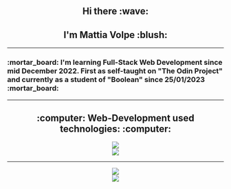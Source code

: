 <h2 style="border-bottom: none" align="center">Hi there :wave:</h2>
<h2 style="border-bottom: none" align="center">I'm Mattia Volpe :blush:</h2>
<hr style="height: 1px">
<h3> :mortar_board: I'm learning Full-Stack Web Development since mid December 2022. First as self-taught on "The Odin Project" and currently as a student of "Boolean" since 25/01/2023 :mortar_board:</h3>
<hr style="height: 1px">
<h2 style="border-bottom:none" align="center">:computer: Web-Development used technologies: :computer:</h2>

<p align="center">
  <a href="https://skillicons.dev">
    <img src="https://skillicons.dev/icons?i=vscode,html,css,bootstrap,js,vue,nodejs,vite,scss,git&perline=5">
  </a>
  <br>
  <a href="https://skillicons.dev">
    <img src="https://skillicons.dev/icons?i=github,postman,stackoverflow&perline=5">
  </a>
</p>
<hr style="height: 1px">
<p align="center">
  <a href="https://github.com/anuraghazra/github-readme-stats">
    <img src="https://github-readme-stats.vercel.app/api?username=mattiavolpe&hide=stars&count_private=true&show_icons=true&theme=transparent&text_color=e1e1e1">
  </a>
  <br>
  <a href="https://github.com/anuraghazra/github-readme-stats">
    <img src="https://github-readme-stats.vercel.app/api/top-langs/?username=mattiavolpe&theme=transparent&text_color=e1e1e1">
  </a>
</p>

<!--
**mattiavolpe/mattiavolpe** is a ✨ _special_ ✨ repository because its `README.md` (this file) appears on your GitHub profile.

Here are some ideas to get you started:

- 🔭 I’m currently working on ...
- 🌱 I’m currently learning ...
- 👯 I’m looking to collaborate on ...
- 🤔 I’m looking for help with ...
- 💬 Ask me about ...
- 📫 How to reach me: ...
- 😄 Pronouns: ...
- ⚡ Fun fact: ...
-->
